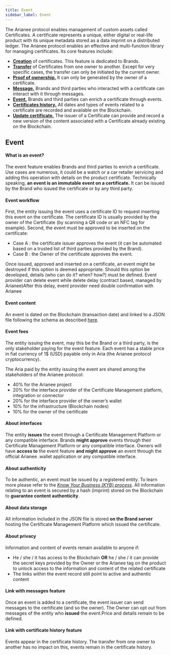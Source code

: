 ```yaml
---
title: Event
sidebar_label: Event
---
```


The Arianee protocol enables management of custom assets called Certificates. A certificate represents a unique, either digital or real-life product with its unique metadata stored as a data imprint on a distributed ledger. The Arianee protocol enables an effective and multi-function library for managing certificates. Its core features include:

- [**Creation**](#creation-of-certificates) of certificates. This feature is dedicated to Brands.
- [**Transfer**](#transfer) of Certificates from one owner to another. Except for very specific cases, the transfer can only be initiated by the current owner.
- [**Proof of ownership.**](#proof-of-ownership) It can only be generated by the owner of a certificate.
- [**Message.**](#message) Brands and third parties who interacted with a certificate can interact with it through messages.
- [**Event.**](#event) Brands and third parties can enrich a certificate through events.
- [**Certificates history.**](#certificate-history) All dates and types of events related to a certificate are recorded and available on the Blockchain.
- [**Update certificate.**](#certificate-update) The issuer of a Certificate can provide and record a new version of the content associated with a Certificate already existing on the Blockchain. 

## **Event**

#### What is an event? 

The event feature enables Brands and third parties to enrich a certificate. Use cases are numerous, it could be a watch or a car retailer servicing and adding this operation with details on the product certificate.
Technically speaking, **an event is an immutable event on a certificate.** It can be issued by the Brand who issued the certificate or by any third party.

#### Event workflow

First, the entity issuing the event uses a certificate ID to request inserting this event on the certificate. The certificate ID is usually provided by the owner of the Certificate (by scanning a QR code or an NFC tag for example).
Second, the event must be approved to be inserted on the certificate: 

- Case A : the certificate issuer approves the event (it can be automated based on a trusted list of third parties provided by the Brand). 
- Case B : the Owner of the certificate approves the event.

Once issued, approved and inserted on a certificate, an event might be destroyed if this option is deemed appropriate. Should this option be developed, details (who can do it? when? how?) must be defined.
Event provider can delete event while delete delay (contract based, managed by Arianee)After this delay, event provider need double confirmation with Arianee

#### Event content

An event is dated on the Blockchain (transaction date) and linked to a JSON file following the schema as described [here](https://docs.arianee.org/docs/ArianeeEvent-i18n).

#### Event fees

The entity issuing the event, may this be the Brand or a third party, is the only stakeholder paying for the event feature.
Each event has a stable price in fiat currency of 1$ (USD) payable only in Aria (the Arianee protocol cryptocurrency).

The Aria paid by the entity issuing the event are shared among the stakeholders of the Arianee protocol:

- 40% for the Arianee project
- 20% for the interface provider of the Certificate Management platform, integration or connector
- 20% for the interface provider of the owner’s wallet
- 10% for the infrastructure (Blockchain nodes)
- 10% for the owner of the certificate

#### About interfaces

The entity **issues** the event through a Certificate Management Platform or any compatible interface.
Brands **might approve** events through their Certificate Management Platform or any compatible interface.
Owners will have **access to** the event feature **and might approve** an event through the official Arianee .wallet application or any compatible interface.

#### About authenticity

To be authentic, an event must be issued by a registered entity. To learn more please refer to the [*Know Your Business (KYB) process*](https://docs.google.com/document/d/1b996lWS_L8i5UkoAk9vJnP6PBnMy9XGkuTZ1wISEFPs/edit?usp=sharing).
All information relating to an event is secured by a hash (imprint) stored on the Blockchain to **guarantee content authenticity**.

#### About data storage

All information included in the JSON file is stored **on the Brand server** hosting the Certificate Management Platform which issued the certificate.

#### About privacy

Information and content of events remain available to anyone if:

- He / she / it has access to the Blockchain **OR** he / she / it can provide the secret keys provided by the Owner or the Arianee tag on the product to unlock access to the information and content of the related certificate
- The links within the event record still point to active and authentic content

#### Link with messages feature

Once an event is added to a certificate, the event issuer can send messages to the certificate (and so the owner). The Owner can opt out from messages of the entity who **issued** the event.Price and details remain to be defined.

#### Link with certificate history feature

Events appear in the certificate history. The transfer from one owner to another has no impact on this, events remain in the certificate history.


